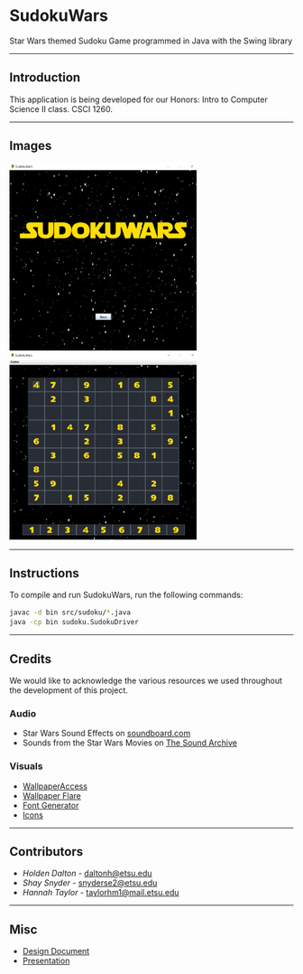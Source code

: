 # SudokuWars

Star Wars themed Sudoku Game programmed in Java with the Swing library

---

## Introduction

This application is being developed for our Honors: Intro to Computer Science II
class. CSCI 1260.

---

## Images

<img src="images/intro_screen.png" height = "332" width = "332">
<img src="images/game_screen.png" height = "332" width = "332">

---

## Instructions

To compile and run SudokuWars, run the following commands:

``` bash
javac -d bin src/sudoku/*.java
java -cp bin sudoku.SudokuDriver
```

---

## Credits

We would like to acknowledge the various resources we used throughout the
development of this project.

### Audio

- Star Wars Sound Effects on [soundboard.com](https://www.soundboard.com/sb/starwarsfx)
- Sounds from the Star Wars Movies on [The Sound Archive](https://www.thesoundarchive.com/star-wars.asp)

### Visuals

- [WallpaperAccess](https://wallpaperaccess.com/star-wars)
- [Wallpaper Flare](https://www.wallpaperflare.com/search?wallpaper=star+wars)
- [Font Generator](https://www.dafont.com/star-jedi.font)
- [Icons](https://icons8.com/icons/set/star-wars)

---

## Contributors

- *Holden Dalton* - daltonh@etsu.edu
- *Shay Snyder* - snyderse2@etsu.edu
- *Hannah Taylor* - taylorhm1@mail.etsu.edu

---

## Misc

- [Design Document](https://etsu365-my.sharepoint.com/:w:/g/personal/snyderse2_etsu_edu/Edj9tO5yJx9IjJqxE3u1ux0BfrArykc4PO5uTZMFryiEbA?e=5Teonb)
- [Presentation](https://etsu365-my.sharepoint.com/:p:/g/personal/snyderse2_etsu_edu/EY_pIK3EcA9It5g8qNIrj2QB4PYpDzgOitWbk0zjkW3v6w?e=ZDB6tm)
